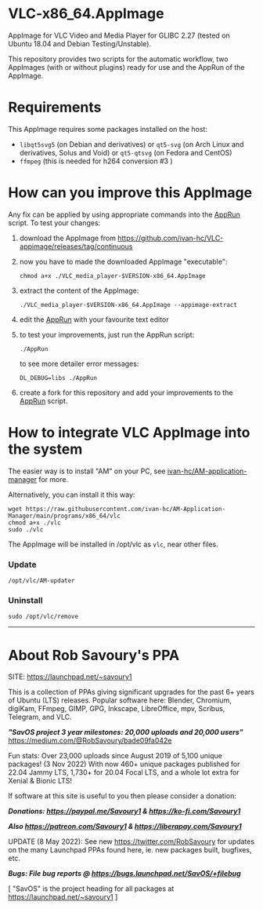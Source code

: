 # VLC-x86_64.AppImage
AppImage for VLC Video and Media Player for GLIBC 2.27 (tested on Ubuntu 18.04 and Debian Testing/Unstable).

This repository provides two scripts for the automatic workflow, two AppImages (with or without plugins) ready for use and the AppRun of the AppImage.

# Requirements
This AppImage requires some packages installed on the host:
- `libqt5svg5` (on Debian and derivatives) or `qt5-svg` (on Arch Linux and derivatives, Solus and Void) or `qt5-qtsvg` (on Fedora and CentOS)
- `ffmpeg` (this is needed for h264 conversion #3 )

# How can you improve this AppImage
Any fix can be applied by using appropriate commands into the [AppRun](https://raw.githubusercontent.com/ivan-hc/VLC-appimage/main/AppRun) script. To test your changes:
1. download the AppImage from https://github.com/ivan-hc/VLC-appimage/releases/tag/continuous
2. now you have to made the downloaded AppImage "executable":

       chmod a+x ./VLC_media_player-$VERSION-x86_64.AppImage
3. extract the content of the AppImage:

       ./VLC_media_player-$VERSION-x86_64.AppImage --appimage-extract
4. edit the [AppRun](https://raw.githubusercontent.com/ivan-hc/VLC-appimage/main/AppRun) with your favourite text editor
5. to test your improvements, just run the AppRun script:

       ./AppRun
   to see more detailer error messages:
   
       DL_DEBUG=libs ./AppRun
6. create a fork for this repository and add your improvements to the [AppRun](https://raw.githubusercontent.com/ivan-hc/VLC-appimage/main/AppRun) script.

# How to integrate VLC AppImage into the system
The easier way is to install "AM" on your PC, see [ivan-hc/AM-application-manager](https://github.com/ivan-hc/AM-application-manager) for more.

Alternatively, you can install it this way:

    wget https://raw.githubusercontent.com/ivan-hc/AM-Application-Manager/main/programs/x86_64/vlc
    chmod a+x ./vlc
    sudo ./vlc
The AppImage will be installed in /opt/vlc as `vlc`, near other files.
### Update

    /opt/vlc/AM-updater
### Uninstall

    sudo /opt/vlc/remove

------------------------------------
# About Rob Savoury's PPA 
SITE: https://launchpad.net/~savoury1

This is a collection of PPAs giving significant upgrades for the past 6+ years of Ubuntu (LTS) releases. Popular software here: Blender, Chromium, digiKam, FFmpeg, GIMP, GPG, Inkscape, LibreOffice, mpv, Scribus, Telegram, and VLC.

***"SavOS project 3 year milestones: 20,000 uploads and 20,000 users"***
               https://medium.com/@RobSavoury/bade09fa042e

Fun stats: Over 23,000 uploads since August 2019 of 5,100 unique packages!
(3 Nov 2022) With now 460+ unique packages published for 22.04 Jammy LTS, 1,730+ for 20.04 Focal LTS, and a whole lot extra for Xenial & Bionic LTS!

If software at this site is useful to you then please consider a donation:

***Donations: https://paypal.me/Savoury1 & https://ko-fi.com/Savoury1***

***Also https://patreon.com/Savoury1 & https://liberapay.com/Savoury1***

UPDATE (8 May 2022): See new https://twitter.com/RobSavoury for updates on the many Launchpad PPAs found here, ie. new packages built, bugfixes, etc.

***Bugs: File bug reports @ https://bugs.launchpad.net/SavOS/+filebug***

[ "SavOS" is the project heading for all packages at https://launchpad.net/~savoury1 ]
